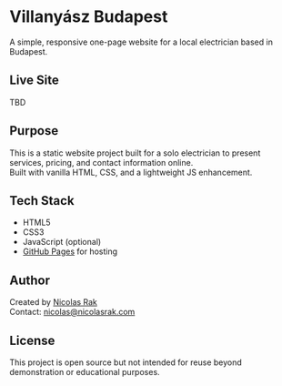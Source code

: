 # Villanyász Budapest

A simple, responsive one-page website for a local electrician based in Budapest.

## Live Site

TBD

## Purpose

This is a static website project built for a solo electrician to present services, pricing, and contact information online.  
Built with vanilla HTML, CSS, and a lightweight JS enhancement.

## Tech Stack

- HTML5
- CSS3
- JavaScript (optional)
- [GitHub Pages](https://pages.github.com/) for hosting


## Author

Created by [Nicolas Rak](https://nicolas.webflow.io)  
Contact: nicolas@nicolasrak.com


## License

This project is open source but not intended for reuse beyond demonstration or educational purposes.
